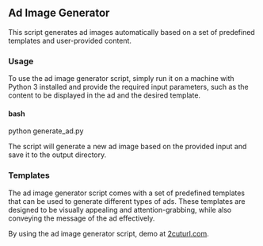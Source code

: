 ## Ad Image Generator

This script generates ad images automatically based on a set of predefined templates and user-provided content. 

### Usage

To use the ad image generator script, simply run it on a machine with Python 3 installed and provide the required input parameters, such as the content to be displayed in the ad and the desired template.

#### bash

  python generate_ad.py

The script will generate a new ad image based on the provided input and save it to the output directory.

### Templates

The ad image generator script comes with a set of predefined templates that can be used to generate different types of ads. These templates are designed to be visually appealing and attention-grabbing, while also conveying the message of the ad effectively.

By using the ad image generator script, demo at [2cuturl.com](https://www.2cuturl.com).

